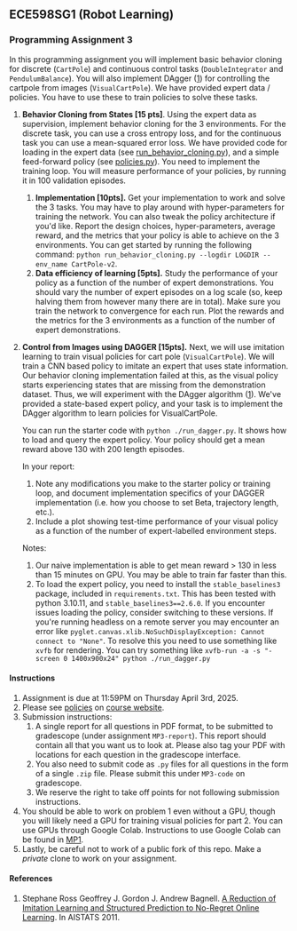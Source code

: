 ## ECE598SG1 (Robot Learning)
### Programming Assignment 3
In this programming assignment you will implement basic behavior cloning for
discrete (`CartPole`) and continuous control tasks (`DoubleIntegrator` and
`PendulumBalance`). You will also implement DAgger ([1](#references)) for controlling the cartpole
from images (`VisualCartPole`). We have provided expert data / policies. 
You have to use these to train policies to solve these tasks. 

1. **Behavior Cloning from States [15 pts]**. Using the expert data as supervision,
   implement behavior cloning for the 3 environments. For the discrete task,
   you can use a cross entropy loss, and for the continuous task you can use a
   mean-squared error loss. We have provided code for loading in the expert
   data (see [run_behavior_cloning.py](run_behavior_cloning.py)), and a 
   simple feed-forward policy (see [policies.py](policies.py)). You need to 
   implement the training loop. You will measure performance of your policies, 
   by running it in 100 validation episodes.
   1. **Implementation [10pts].** Get your implementation to work and solve the
      3 tasks. You may have to play around with hyper-parameters for training
      the network. You can also tweak the policy architecture if you'd like.
      Report the design choices, hyper-parameters, average reward, and the 
      metrics that your policy is able to achieve on the 3 environments. You 
      can get started by running the following command: 
      `python run_behavior_cloning.py --logdir LOGDIR --env_name CartPole-v2`.
   2. **Data efficiency of learning [5pts].** Study the performance of your
      policy as a function of the number of expert demonstrations. You should
      vary the number of expert episodes on a log scale (so, keep halving them
      from however many there are in total). Make sure you train the network to
      convergence for each run. Plot the rewards and the metrics for the 3
      environments as a function of the number of expert demonstrations.

 2. **Control from Images using DAGGER [15pts].** Next, we will use imitation 
    learning to train visual policies for cart pole (`VisualCartPole`). We will
    train a CNN based policy to imitate an expert that uses state information. Our
    behavior cloning implementation failed at this, as the visual policy starts
    experiencing states that are missing from the demonstration dataset. Thus, we
    will experiment with the DAgger algorithm ([1](#references)).  We've provided a
    state-based expert policy, and your task is to implement the DAgger algorithm
    to learn policies for VisualCartPole. 
    
    You can run the starter code with `python ./run_dagger.py`.
    It shows how to load and query the expert policy. 
    Your policy should get a mean reward above 130 with 200 length episodes.
    
    In your report:
      1. Note any modifications you make to the starter policy or training loop, and
      document implementation specifics of your DAGGER implementation (i.e.  how
      you choose to set Beta, trajectory length, etc.). 
      2. Include a plot showing test-time performance of your visual policy 
      as a function of the number of expert-labelled environment steps. 

    Notes: 
      1. Our naive implementation is able to get mean reward > 130 in less than 15
      minutes on GPU. You may be able to train far faster than this. 
      2. To load the expert policy, you need to install the `stable_baselines3`
      package, included in `requirements.txt`.  This has been tested with python
      3.10.11, and `stable_baselines3==2.6.0`. If you encounter issues loading the
      policy, consider switching to these versions. If you're running headless on
      a remote server you may encounter an error like
      `pyglet.canvas.xlib.NoSuchDisplayException: Cannot connect to "None"`. To
      resolve this you need to use something like `xvfb` for rendering. You can
      try something like `xvfb-run -a -s "-screen 0 1400x900x24" python
      ./run_dagger.py`

#### Instructions
1. Assignment is due at 11:59PM on Thursday April 3rd, 2025.
2. Please see
[policies](https://saurabhg.web.illinois.edu/teaching/ece598sg1/sp2025/policies.html)
on [course website](https://saurabhg.web.illinois.edu/teaching/ece598sg1/sp2025/index.html).
3. Submission instructions:
   1. A single report for all questions in PDF format, to be submitted to
      gradescope (under assignment `MP3-report`).  This report
      should contain all that you want us to look at. Please also tag your PDF
      with locations for each question in the gradescope interface.
   2. You also need to submit code as `.py` files for all questions in the form 
      of a single `.zip` file. Please submit this under `MP3-code` on gradescope.
   3. We reserve the right to take off points for not following submission
      instructions.
4. You should be able to work on problem 1 even without a GPU, though you will
likely need a GPU for training visual policies for part 2.
You can use GPUs through Google Colab. Instructions to use Google Colab can be found in
[MP1](../MP1).
5. Lastly, be careful not to work of a public fork of this repo. Make a *private*
clone to work on your assignment. 

#### References
1. Stephane Ross Geoffrey J. Gordon J. Andrew Bagnell. [A Reduction of Imitation Learning and Structured Prediction to No-Regret Online Learning](https://www.ri.cmu.edu/pub_files/2011/4/Ross-AISTATS11-NoRegret.pdf). In AISTATS 2011.
